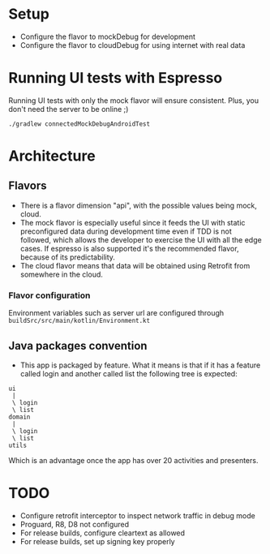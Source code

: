 # Setup
- Configure the flavor to mockDebug for development
- Configure the flavor to cloudDebug for using internet with real data

# Running UI tests with Espresso
Running UI tests with only the mock flavor will ensure consistent. Plus, you don't need the server to be online ;)

`./gradlew connectedMockDebugAndroidTest`

# Architecture
## Flavors
- There is a flavor dimension "api", with the possible values being mock, cloud. 
- The mock flavor is especially useful since it feeds the UI with static preconfigured data during development time even if TDD is not followed, which allows the developer to exercise the UI with all the edge cases. If espresso is also supported it's the recommended flavor, because of its predictability.
- The cloud flavor means that data will be obtained using Retrofit from somewhere in the cloud.

### Flavor configuration
Environment variables such as server url are configured through `buildSrc/src/main/kotlin/Environment.kt`

## Java packages convention
- This app is packaged by feature. What it means is that if it has a feature called login and another called list the following tree is expected:

```
ui
 | 
 \ login
 \ list
domain
 |
 \ login
 \ list 
utils 
```

Which is an advantage once the app has over 20 activities and presenters.



# TODO
- Configure retrofit interceptor to inspect network traffic in debug mode
- Proguard, R8, D8 not configured
- For release builds, configure cleartext as allowed 
- For release builds, set up signing key properly